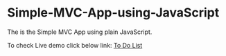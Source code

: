 # Simple-MVC-App-using-JavaScript
The is the Simple MVC App using plain JavaScript.

To check Live demo click below link:
<a href="https://akshaychaudhari.github.io/mvc-todo-list-basic/"> To Do List </a>
